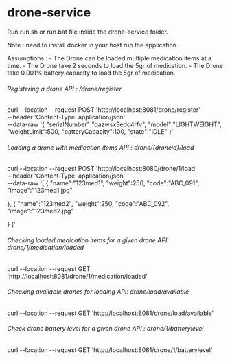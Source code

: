 # drone-service
Run run.sh or run.bat file inside the drone-service folder.

Note : need to install docker in your host run the application. 

Assumptions : 
 	- The Drone can be loaded multiple medication items at a time.
 	- The Drone take 2 seconds to load the 5gr of medication.
 	- The Drone take 0.001% battery capacity to load the 5gr of medication.

######  Registering a drone API : /drone/register

curl --location --request POST 'http://localhost:8081/drone/register' \
--header 'Content-Type: application/json' \
--data-raw '{
    "serialNumber":"qazwsx3edc4rfv",
    "model":"LIGHTWEIGHT",
    "weightLimit":500,
    "batteryCapacity":100,
    "state":"IDLE"
}'

######  Loading a drone with medication items API : drone/{droneid}/load

curl --location --request POST 'http://localhost:8080/drone/1/load' \
--header 'Content-Type: application/json' \
--data-raw '[
    {
    "name":"123med1",
    "weight":250,
    "code":"ABC_091",
    "image":"123med1.jpg"

},
{
    "name":"123med2",
    "weight":250,
    "code":"ABC_092",
    "image":"123med2.jpg"

}
]'

######  Checking loaded medication items for a given drone API: drone/1/medication/loaded

curl --location --request GET 'http://localhost:8081/drone/1/medication/loaded'

######  Checking available drones for loading API: drone/load/available

curl --location --request GET 'http://localhost:8081/drone/load/available'

######  Check drone battery level for a given drone API : drone/1/batterylevel

curl --location --request GET 'http://localhost:8081/drone/1/batterylevel'